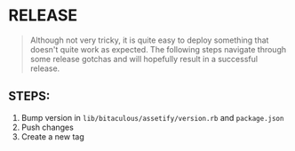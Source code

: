 RELEASE
=======

> Although not very tricky, it is quite easy to deploy something that doesn't quite work as expected.
> The following steps navigate through some release gotchas and will hopefully result in a successful release.

STEPS:
------

1. Bump version in `lib/bitaculous/assetify/version.rb` and `package.json`
2. Push changes
3. Create a new tag

